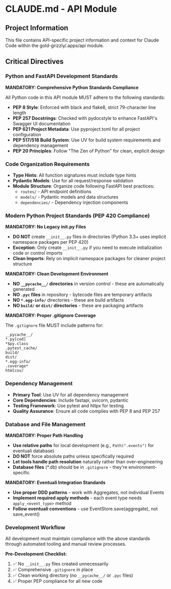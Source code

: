 # CLAUDE.md - API Module

## Project Information

This file contains API-specific project information and context for Claude Code within the gold-grizzly/.apps/api module.

## Critical Directives

### Python and FastAPI Development Standards

**MANDATORY: Comprehensive Python Standards Compliance**

All Python code in this API module MUST adhere to the following standards:

- **PEP 8 Style**: Enforced with black and flake8, strict 79-character line length
- **PEP 257 Docstrings**: Checked with pydocstyle to enhance FastAPI's Swagger UI documentation
- **PEP 621 Project Metadata**: Use pyproject.toml for all project configuration
- **PEP 517/518 Build System**: Use UV for build system requirements and dependency management
- **PEP 20 Principles**: Follow "The Zen of Python" for clean, explicit design

### Code Organization Requirements

- **Type Hints**: All function signatures must include type hints
- **Pydantic Models**: Use for all request/response validation
- **Module Structure**: Organize code following FastAPI best practices:
  - `routes/` - API endpoint definitions
  - `models/` - Pydantic models and data structures
  - `dependencies/` - Dependency injection components

### Modern Python Project Standards (PEP 420 Compliance)

**MANDATORY: No Legacy __init__.py Files**

- **DO NOT** create `__init__.py` files in directories (Python 3.3+ uses implicit namespace packages per PEP 420)
- **Exception**: Only create `__init__.py` if you need to execute initialization code or control imports
- **Clean Imports**: Rely on implicit namespace packages for cleaner project structure

**MANDATORY: Clean Development Environment**

- **NO `__pycache__/` directories** in version control - these are automatically generated
- **NO `.pyc` files** in repository - bytecode files are temporary artifacts  
- **NO `*.egg-info/`** directories - these are build artifacts
- **NO `build/` or `dist/` directories** - these are packaging artifacts

**MANDATORY: Proper .gitignore Coverage**

The `.gitignore` file MUST include patterns for:
```
__pycache__/
*.py[cod]
*$py.class
.pytest_cache/
build/
dist/
*.egg-info/
.coverage*
htmlcov/
```

### Dependency Management

- **Primary Tool**: Use UV for all dependency management
- **Core Dependencies**: Include fastapi, uvicorn, pydantic
- **Testing Framework**: Use pytest and httpx for testing
- **Quality Assurance**: Ensure all code complies with PEP 8 and PEP 257

### Database and File Management

**MANDATORY: Proper Path Handling**

- **Use relative paths** for local development (e.g., `Path(".events")` for eventuali database)
- **DO NOT** force absolute paths unless specifically required
- **Let tools handle path resolution** naturally rather than over-engineering
- **Database files** (*.db) should be in `.gitignore` - they're environment-specific

**MANDATORY: Eventuali Integration Standards**

- **Use proper DDD patterns** - work with Aggregates, not individual Events
- **Implement required apply methods** - each event type needs `apply_<event_type>` method
- **Follow eventuali conventions** - use EventStore.save(aggregate), not save_event()

### Development Workflow

All development must maintain compliance with the above standards through automated tooling and manual review processes.

**Pre-Development Checklist:**
1. ✅ No `__init__.py` files created unnecessarily
2. ✅ Comprehensive `.gitignore` in place
3. ✅ Clean working directory (no `__pycache__/` or `.pyc` files)
4. ✅ Proper PEP compliance for all new code